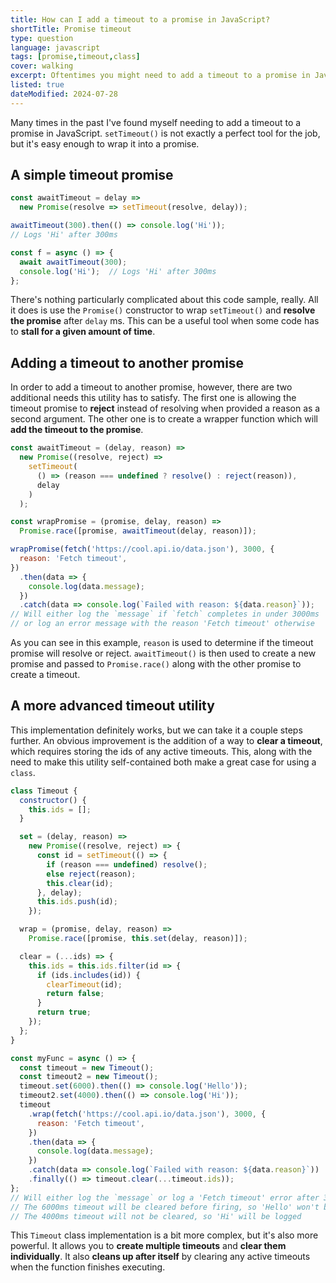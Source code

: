 ```yaml
---
title: How can I add a timeout to a promise in JavaScript?
shortTitle: Promise timeout
type: question
language: javascript
tags: [promise,timeout,class]
cover: walking
excerpt: Oftentimes you might need to add a timeout to a promise in JavaScript. Learn how to do this and more in this short guide.
listed: true
dateModified: 2024-07-28
---
```


Many times in the past I've found myself needing to add a timeout to a promise in JavaScript. `setTimeout()` is not exactly a perfect tool for the job, but it's easy enough to wrap it into a promise.

## A simple timeout promise

```js
const awaitTimeout = delay =>
  new Promise(resolve => setTimeout(resolve, delay));

awaitTimeout(300).then(() => console.log('Hi'));
// Logs 'Hi' after 300ms

const f = async () => {
  await awaitTimeout(300);
  console.log('Hi');  // Logs 'Hi' after 300ms
};
```

There's nothing particularly complicated about this code sample, really. All it does is use the `Promise()` constructor to wrap `setTimeout()` and **resolve the promise** after `delay` ms. This can be a useful tool when some code has to **stall for a given amount of time**.

## Adding a timeout to another promise

In order to add a timeout to another promise, however, there are two additional needs this utility has to satisfy. The first one is allowing the timeout promise to **reject** instead of resolving when provided a reason as a second argument. The other one is to create a wrapper function which will **add the timeout to the promise**.

```js
const awaitTimeout = (delay, reason) =>
  new Promise((resolve, reject) =>
    setTimeout(
      () => (reason === undefined ? resolve() : reject(reason)),
      delay
    )
  );

const wrapPromise = (promise, delay, reason) =>
  Promise.race([promise, awaitTimeout(delay, reason)]);

wrapPromise(fetch('https://cool.api.io/data.json'), 3000, {
  reason: 'Fetch timeout',
})
  .then(data => {
    console.log(data.message);
  })
  .catch(data => console.log(`Failed with reason: ${data.reason}`));
// Will either log the `message` if `fetch` completes in under 3000ms
// or log an error message with the reason 'Fetch timeout' otherwise
```

As you can see in this example, `reason` is used to determine if the timeout promise will resolve or reject. `awaitTimeout()` is then used to create a new promise and passed to `Promise.race()` along with the other promise to create a timeout.

## A more advanced timeout utility

This implementation definitely works, but we can take it a couple steps further. An obvious improvement is the addition of a way to **clear a timeout**, which requires storing the ids of any active timeouts. This, along with the need to make this utility self-contained both make a great case for using a `class`.

```js
class Timeout {
  constructor() {
    this.ids = [];
  }

  set = (delay, reason) =>
    new Promise((resolve, reject) => {
      const id = setTimeout(() => {
        if (reason === undefined) resolve();
        else reject(reason);
        this.clear(id);
      }, delay);
      this.ids.push(id);
    });

  wrap = (promise, delay, reason) =>
    Promise.race([promise, this.set(delay, reason)]);

  clear = (...ids) => {
    this.ids = this.ids.filter(id => {
      if (ids.includes(id)) {
        clearTimeout(id);
        return false;
      }
      return true;
    });
  };
}

const myFunc = async () => {
  const timeout = new Timeout();
  const timeout2 = new Timeout();
  timeout.set(6000).then(() => console.log('Hello'));
  timeout2.set(4000).then(() => console.log('Hi'));
  timeout
    .wrap(fetch('https://cool.api.io/data.json'), 3000, {
      reason: 'Fetch timeout',
    })
    .then(data => {
      console.log(data.message);
    })
    .catch(data => console.log(`Failed with reason: ${data.reason}`))
    .finally(() => timeout.clear(...timeout.ids));
};
// Will either log the `message` or log a 'Fetch timeout' error after 3000ms
// The 6000ms timeout will be cleared before firing, so 'Hello' won't be logged
// The 4000ms timeout will not be cleared, so 'Hi' will be logged
```

This `Timeout` class implementation is a bit more complex, but it's also more powerful. It allows you to **create multiple timeouts** and **clear them individually**. It also **cleans up after itself** by clearing any active timeouts when the function finishes executing.
